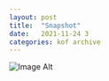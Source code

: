 ```yaml
---
layout:	post
title:	"Snapshot"
date:	2021-11-24 3
categories:	kof archive
---
```


![Image Alt](https://k0f.github.io/assets/2021-11-24-163344.jpg)